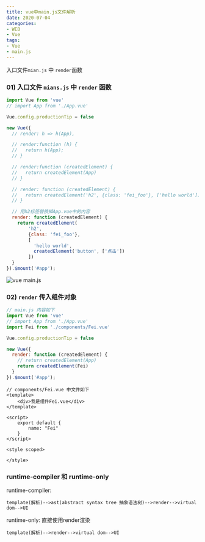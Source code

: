 ```yaml
---
title: vue中main.js文件解析 
date: 2020-07-04
categories: 
- WEB
- Vue
tags:
- Vue
- main.js
---
```

入口文件`mian.js` 中 `render`函数

<!-- more -->

### 01) 入口文件 `mians.js` 中 `render` 函数

```javascript
import Vue from 'vue'
// import App from './App.vue'

Vue.config.productionTip = false

new Vue({
  // render: h => h(App),

  // render:function (h) {
  //   return h(App);
  // }

  // render:function (createdElement) {
  //   return createdElement(App)
  // }

  // render: function (createdElement) {
  //   return createdElement('h2', {class: 'fei_foo'}, ['hello world'])
  // }

  // 用h2标签替换掉App.vue中的内容
  render: function (createdElement) {
    return createdElement(
        'h2',
        {class: 'fei_foo'},
        [
          'hello world',
          createdElement('button', ['点击'])
        ])
  }
}).$mount('#app');

```

![vue main.js](/img/vue/vue_main_js.png "vue main.js")

### 02) `render` 传入组件对象

```javascript
// main.js 内容如下
import Vue from 'vue'
// import App from './App.vue'
import Fei from './components/Fei.vue'

Vue.config.productionTip = false

new Vue({
  render: function (createdElement) {
    // return createdElement(App)
    return createdElement(Fei)
  }
}).$mount('#app');

```

```vue
// components/Fei.vue 中文件如下
<template>
    <div>我是组件Fei.vue</div>
</template>

<script>
    export default {
        name: "Fei"
    }
</script>

<style scoped>

</style>
```

###  runtime-compiler 和 runtime-only 

runtime-compiler:

```
template(解析)-->ast(abstract syntax tree 抽象语法树)-->render-->virtual dom-->UI

```

runtime-only: 直接使用render渲染

```
template(解析)-->render-->virtual dom-->UI
```































